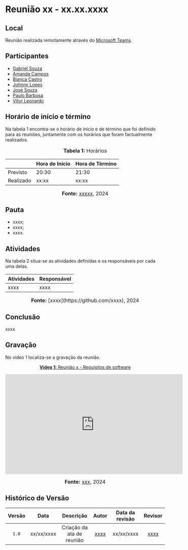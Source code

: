 # Reunião xx - xx.xx.xxxx

## Local

Reunião realizada remotamente através do [Microsoft Teams](https://www.microsoft.com/pt-br/microsoft-teams/free).

## Participantes

* [Gabriel Souza](https://github.com/GabrielMS00)
* [Amanda Campos](https://github.com/acamposs)
* [Bianca Castro](https://github.com/BiancaPatrocinio7)
* [Johnny Lopes](https://github.com/JohnnyLopess)
* [José Souza](https://github.com/JoseFilipi)
* [Paulo Barbosa](https://github.com/paulohborba)
* [Vitor Leonardo](https://github.com/vitorfleonardo)

## Horário de início e término

Na tabela 1 encontra-se o horário de início e de término que foi definido para as reuniões, juntamente com os horários que foram factualmente realizados.

<div align="center">
<font size="3"><p style="text-align: center"><b>Tabela 1:</b> Horários</p></font>

<table>
    <thead>
        <tr>
            <th></th>
            <th>Hora de Início</th>
            <th>Hora de Término</th>
        </tr>
    </thead>
    <tbody>
        <tr>
            <td>Previsto</td>
            <td>20:30</td>
            <td>21:30</td>
        </tr>
        <tr>
            <td>Realizado</td>
            <td>xx:xx</td>
            <td>xx:xx</td>
        </tr>
    </tbody>
</table>

<font size="3"><p style="text-align: center"><b>Fonte:</b> <a href="https://github.com/xxxxx">xxxxx</a>, 2024</p></font>
</div>

## Pauta

* xxxx;
* xxxx;
* xxxx.

## Atividades

Na tabela 2 situa-se as atividades definidas e os responsáveis por cada uma delas.

</div>

| Atividades       | Responsável   |
| ---------------- | ------------- |
| xxxx             | xxxx          |

<div align="center">
<font size="3"><p style="text-align: center"><b>Fonte:</b> [xxxx](https://github.com/xxxx), 2024</p></font>
</div>

## Conclusão

xxxx

## Gravação

No vídeo 1 localiza-se a gravação da reunião.

<div align="center">
<p style="text-align: center"><a href="https://youtu.be/xxx" target="blanket"><b>Vídeo 1:</b> Reunião x - Requisitos de software</a></p>

<iframe width="560" height="315" src="https://www.youtube.com/embed/xxx" title="Apresentação 1" frameborder="0" allow="accelerometer; autoplay; clipboard-write; encrypted-media; gyroscope; picture-in-picture; web-share" allowfullscreen></iframe>

<font size="3"><p style="text-align: center"><b>Fonte:</b> <a href="xxx">xxx</a>, 2024</p></font>
</div >

## Histórico de Versão

| Versão | Data | Descrição | Autor | Data da revisão | Revisor |
| :--: | :--: | :--: | :--: | :--: | :--: |
| `1.0`  |xx/xx/xxxx| Criação da ata de reunião | [xxxx](xxxx) | xx/xx/xxxx|[xxxx](xxxx)|



